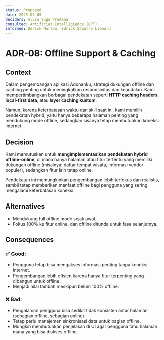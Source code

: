 ```yaml
---
status: Proposed
date: 2025-07-05
deciders: Alvin Yuga Pramana
consulted: Artificial Intelligience (GPT)
informed: Derick Norlan, Edrick Saputra Lionard
---
```


# ADR-08: Offline Support & Caching

## Context
Dalam pengembangan aplikasi Adonanku, strategi dukungan offline dan caching penting untuk meningkatkan responsivitas dan keandalan. Kami mempertimbangkan berbagai pendekatan seperti **HTTP caching headers**, **local-first data**, atau **layer caching kustom**.

Namun, karena keterbatasan waktu dan skill saat ini, kami memilih pendekatan hybrid, yaitu hanya beberapa halaman penting yang mendukung mode offline, sedangkan sisanya tetap membutuhkan koneksi internet.

## Decision
Kami memutuskan untuk **mengimplementasikan pendekatan hybrid offline-online**, di mana hanya halaman atau fitur tertentu yang memiliki dukungan offline (misalnya: daftar tempat wisata, informasi vendor populer), sedangkan fitur lain tetap online.

Pendekatan ini memungkinkan pengembangan lebih terfokus dan realistis, sambil tetap memberikan manfaat offline bagi pengguna yang sering mengalami keterbatasan koneksi.

## Alternatives
- Mendukung full offline mode sejak awal.
- Fokus 100% ke fitur online, dan offline ditunda untuk fase selanjutnya.

## Consequences
### ✅ Good:
- Pengguna tetap bisa mengakses informasi penting tanpa koneksi internet.
- Pengembangan lebih efisien karena hanya fitur terpenting yang dibangun untuk offline.
- Menjadi nilai tambah meskipun belum 100% offline.

### ❌ Bad:
- Pengalaman pengguna bisa sedikit tidak konsisten antar halaman (sebagian offline, sebagian online).
- Tetap perlu manajemen sinkronisasi data untuk bagian offline.
- Mungkin membutuhkan penjelasan di UI agar pengguna tahu halaman mana yang bisa diakses offline.
